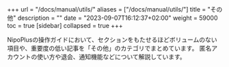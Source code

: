 +++
url = "/docs/manual/utils/"
aliases = ["/docs/manual/utils/"]
title = "その他"
description = ""
date = "2023-09-07T16:12:37+02:00"
weight = 59000
toc = true
[sidebar]
collapsed = true
+++

NipoPlusの操作ガイドにおいて、セクションをもたせるほどボリュームのない項目や、重要度の低い記事を「その他」のカテゴリでまとめています。
匿名アカウントの使い方や退会、通知機能などについて解説しています。
